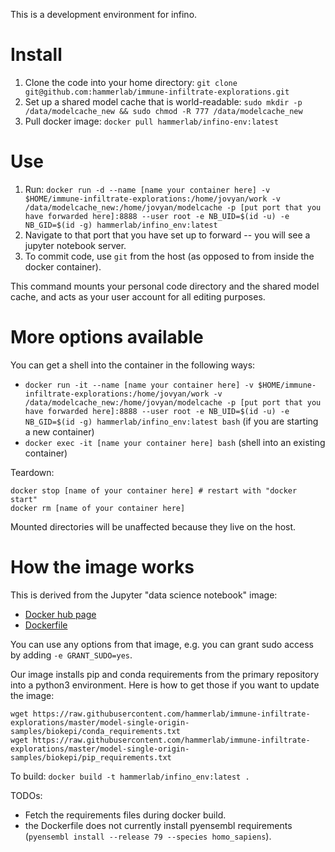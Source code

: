This is a development environment for infino.

# Install

1. Clone the code into your home directory: `git clone git@github.com:hammerlab/immune-infiltrate-explorations.git`
2. Set up a shared model cache that is world-readable: `sudo mkdir -p /data/modelcache_new && sudo chmod -R 777 /data/modelcache_new`
3. Pull docker image: `docker pull hammerlab/infino-env:latest`

# Use

1. Run: `docker run -d --name [name your container here] -v $HOME/immune-infiltrate-explorations:/home/jovyan/work -v /data/modelcache_new:/home/jovyan/modelcache -p [put port that you have forwarded here]:8888 --user root -e NB_UID=$(id -u) -e NB_GID=$(id -g) hammerlab/infino_env:latest`
2. Navigate to that port that you have set up to forward -- you will see a jupyter notebook server.
3. To commit code, use `git` from the host (as opposed to from inside the docker container).

This command mounts your personal code directory and the shared model cache, and acts as your user account for all editing purposes.

# More options available

You can get a shell into the container in the following ways:

* `docker run -it --name [name your container here] -v $HOME/immune-infiltrate-explorations:/home/jovyan/work -v /data/modelcache_new:/home/jovyan/modelcache -p [put port that you have forwarded here]:8888 --user root -e NB_UID=$(id -u) -e NB_GID=$(id -g) hammerlab/infino_env:latest bash` (if you are starting a new container)
* `docker exec -it [name your container here] bash` (shell into an existing container)

Teardown:

```
docker stop [name of your container here] # restart with "docker start"
docker rm [name of your container here]
```

Mounted directories will be unaffected because they live on the host.


# How the image works

This is derived from the Jupyter "data science notebook" image:

* [Docker hub page](https://hub.docker.com/r/jupyter/datascience-notebook/)
* [Dockerfile](https://github.com/jupyter/docker-stacks/blob/master/datascience-notebook/Dockerfile)

You can use any options from that image, e.g. you can grant sudo access by adding `-e GRANT_SUDO=yes`.

Our image installs pip and conda requirements from the primary repository into a python3 environment. Here is how to get those if you want to update the image:

```
wget https://raw.githubusercontent.com/hammerlab/immune-infiltrate-explorations/master/model-single-origin-samples/biokepi/conda_requirements.txt
wget https://raw.githubusercontent.com/hammerlab/immune-infiltrate-explorations/master/model-single-origin-samples/biokepi/pip_requirements.txt
```

To build: `docker build -t hammerlab/infino_env:latest .`

TODOs:

* Fetch the requirements files during docker build.
* the Dockerfile does not currently install pyensembl requirements (`pyensembl install --release 79 --species homo_sapiens`).

